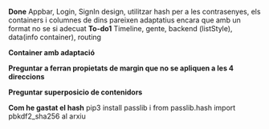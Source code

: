 **Done**
Appbar, Login, SignIn design, utilitzar hash per a les contrasenyes, els containers i columnes de dins pareixen adaptatius encara que amb un format no se si adecuat
**To-do1**
Timeline, gente, backend (listStyle), data(info container), routing

**Container amb adaptació**

**Preguntar a ferran propietats de margin que no se apliquen a les 4 direccions**

**Preguntar superposicio de contenidors**

**Com he gastat el hash**
pip3 install passlib i from passlib.hash import pbkdf2_sha256 al arxiu